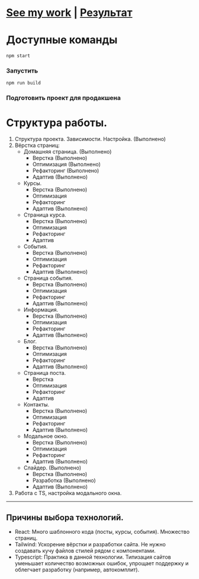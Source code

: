 # [See my work](https://createx.onrender.com/) | [Результат](https://createx.onrender.com/)

# Доступные команды

`npm start`

### Запустить

`npm run build`

### Подготовить проект для продакшена

# Структура работы.

1. Структура проекта. Зависимости. Настройка. (Выполнено)
2. Вёрстка страниц:
   - Домашняя страница. (Выполнено)
     - Верстка (Выполнено)
     - Оптимизация (Выполнено)
     - Рефакторинг (Выполнено)
     - Адаптив (Выполнено)
   - Курсы.
     - Верстка (Выполнено)
     - Оптимизация
     - Рефакторинг
     - Адаптив (Выполнено)
   - Страница курса.
     - Верстка (Выполнено)
     - Оптимизация
     - Рефакторинг
     - Адаптив
   - События.
     - Верстка (Выполнено)
     - Оптимизация
     - Рефакторинг
     - Адаптив (Выполнено)
   - Страница события.
     - Верстка (Выполнено)
     - Оптимизация
     - Рефакторинг
     - Адаптив (Выполнено)
   - Информация.
     - Верстка (Выполнено)
     - Оптимизация
     - Рефакторинг
     - Адаптив (Выполнено)
   - Блог.
     - Верстка (Выполнено)
     - Оптимизация
     - Рефакторинг
     - Адаптив (Выполнено)
   - Страница поста.
     - Верстка
     - Оптимизация
     - Рефакторинг
     - Адаптив
   - Контакты.
     - Верстка (Выполнено)
     - Оптимизация
     - Рефакторинг
     - Адаптив (Выполнено)
   - Модальное окно.
     - Верстка (Выполнено)
     - Оптимизация
     - Рефакторинг
     - Адаптив (Выполнено)
   - Слайдер. (Выполнено)
     - Верстка (Выполнено)
     - Разработка (Выполнено)
     - Адаптив (Выполнено)
3. Работа с TS, настройка модального окна.

---

## Причины выбора технологий.

- React: Много шаблонного кода (посты, курсы, события). Множество страниц.
- Tailwind: Ускорение вёрстки и разработки сайта. Не нужно создавать кучу файлов стилей рядом с компонентами.
- Typescript: Практика в данной технологии. Типизация сайтов уменьшает количество возможных ошибок, упрощает поддержку и облегчает разработку (например, автокомплит).
